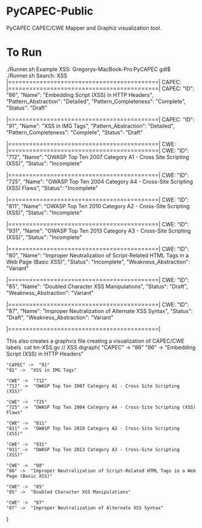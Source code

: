 # PyCAPEC-Public
PyCAPEC CAPEC/CWE Mapper and Graphiz visualization tool.
# To Run
./Runner.sh
Example XSS:
Gregorys-MacBook-Pro:PyCAPEC gdl$ ./Runner.sh 
Search: XSS
|===========================================|
  CAPEC: 
|===========================================|
CAPEC: 
    "ID": "86",
    "Name": "Embedding Script (XSS) in HTTP Headers",
    "Pattern_Abstraction": "Detailed",
    "Pattern_Completeness": "Complete",
    "Status": "Draft"

|===========================================|
CAPEC: 
    "ID": "91",
    "Name": "XSS in IMG Tags",
    "Pattern_Abstraction": "Detailed",
    "Pattern_Completeness": "Complete",
    "Status": "Draft"

|===========================================|
  CWE: 
|===========================================|
CWE: 
    "ID": "712",
    "Name": "OWASP Top Ten 2007 Category A1 - Cross Site Scripting (XSS)",
    "Status": "Incomplete"

|===========================================|
CWE: 
    "ID": "725",
    "Name": "OWASP Top Ten 2004 Category A4 - Cross-Site Scripting (XSS) Flaws",
    "Status": "Incomplete"

|===========================================|
CWE: 
    "ID": "811",
    "Name": "OWASP Top Ten 2010 Category A2 - Cross-Site Scripting (XSS)",
    "Status": "Incomplete"

|===========================================|
CWE: 
    "ID": "931",
    "Name": "OWASP Top Ten 2013 Category A3 - Cross-Site Scripting (XSS)",
    "Status": "Incomplete"

|===========================================|
CWE: 
    "ID": "80",
    "Name": "Improper Neutralization of Script-Related HTML Tags in a Web Page (Basic XSS)",
    "Status": "Incomplete",
    "Weakness_Abstraction": "Variant"

|===========================================|
CWE: 
    "ID": "85",
    "Name": "Doubled Character XSS Manipulations",
    "Status": "Draft",
    "Weakness_Abstraction": "Variant"

|===========================================|
CWE: 
    "ID": "87",
    "Name": "Improper Neutralization of Alternate XSS Syntax",
    "Status": "Draft",
    "Weakness_Abstraction": "Variant"

|===========================================|

This also creates a graphviz file creating a visualization of CAPEC/CWE labels.
cat tm-XSS.gv
// XSS
digraph{ 
    "CAPEC" ->  "86"
    "86" ->  "Embedding Script (XSS) in HTTP Headers"

    "CAPEC" ->  "91"
    "91" ->  "XSS in IMG Tags"

    "CWE" ->  "712"
    "712" ->  "OWASP Top Ten 2007 Category A1 - Cross Site Scripting (XSS)"

    "CWE" ->  "725"
    "725" ->  "OWASP Top Ten 2004 Category A4 - Cross-Site Scripting (XSS) Flaws"

    "CWE" ->  "811"
    "811" ->  "OWASP Top Ten 2010 Category A2 - Cross-Site Scripting (XSS)"

    "CWE" ->  "931"
    "931" ->  "OWASP Top Ten 2013 Category A3 - Cross-Site Scripting (XSS)"

    "CWE" ->  "80"
    "80" ->  "Improper Neutralization of Script-Related HTML Tags in a Web Page (Basic XSS)"

    "CWE" ->  "85"
    "85" ->  "Doubled Character XSS Manipulations"

    "CWE" ->  "87"
    "87" ->  "Improper Neutralization of Alternate XSS Syntax"
}
